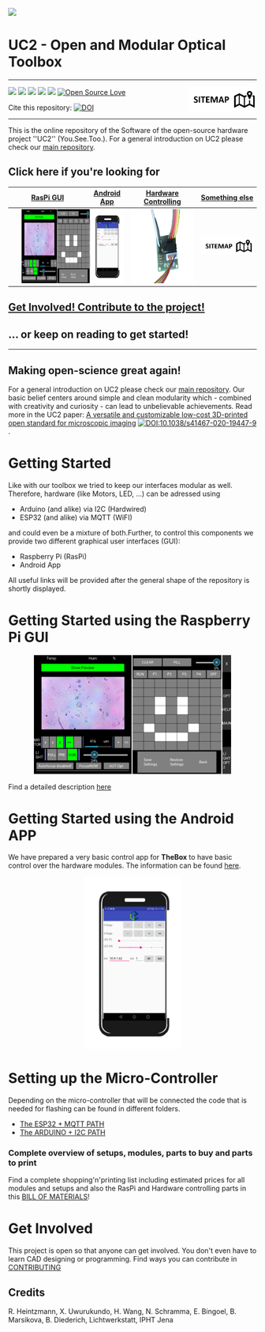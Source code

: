 <p align="left">
<img src="./IMAGES/UC2_logo_text.png" width="400">
</p>

# **UC2 - Open and Modular Optical Toolbox**

---
[<img src="./IMAGES/sitemap.png" height=50 align="right">](./SITEMAP.md)

[<img src="./IMAGES/UC2_Logo.png" height=40>](https://www.useetoo.org) [<img src="./IMAGES/icon_git.png" width=40>](https://github.com/bionanoimaging/UC2-GIT) [<img src="./IMAGES/icon_UC2Software.png" height=40>](https://github.com/bionanoimaging/UC2-Software-GIT) [<img src="./IMAGES/icon_tw.png" width=40>](https://twitter.com/openuc2)  [<img src="./IMAGES/icon_yt.png" width=40>](https://www.youtube.com/channel/UCcHFzXTdC1Ro0OMnHS_54UA) [![Open Source Love](https://badges.frapsoft.com/os/v3/open-source.svg?v=103)](https://github.com/ellerbrock/open-source-badges/)

Cite this repository: [![DOI](https://zenodo.org/badge/DOI/10.5281/zenodo.4041343.svg)](https://doi.org/10.5281/zenodo.4041343)

---

This is the online repository of the Software of the open-source hardware project ''UC2'' (You.See.Too.). For a general introduction on UC2 please check our [main repository](https://github.com/bionanoimaging/UC2-GIT).

## Click here if you're looking for
[RasPi GUI](./GUI/RASPBERRY_PI) | [Android App](./GUI/Android/UC2-TheBox)  | [Hardware Controlling](./HARDWARE_CONTROL)| [Something else](./SITEMAP.md)
:------:|:------:|:------:|:------:
[<img src="./IMAGES/UC2_Raspi_Gui_1.jpg" height="150" hspace="20">](./GUI/RASPBERRY_PI)|[<img src="./GUI/Android/UC2-TheBox/images/Android_GUI.png" height="150">](./GUI/Android/UC2-TheBox)|[<img src="./IMAGES/HW_Controll.png" height="150">](./HARDWARE_CONTROL)|[<img src="./IMAGES/sitemap.png" width="150">](./SITEMAP.md)


## [Get Involved! Contribute to the project!](CONTRIBUTING.md)

## ... or keep on reading to get started!


---

## Making **open-science** great again!
For a general introduction on UC2 please check our [main repository](https://github.com/bionanoimaging/UC2-GIT). Our basic belief centers around simple and clean modularity which - combined with creativity and curiosity - can lead to unbelievable achievements. Read more in the UC2 paper: [A versatile and customizable low-cost 3D-printed open standard for microscopic imaging](https://www.nature.com/articles/s41467-020-19447-9) [![DOI:10.1038/s41467-020-19447-9](http://img.shields.io/badge/DOI-10.1038/s41467_020_19447_9-000000.svg)](https://doi.org/10.1038/s41467-020-19447-9).

# Getting Started
Like with our toolbox we tried to keep our interfaces modular as well. Therefore, hardware (like Motors, LED, ...) can be adressed using
*   Arduino (and alike) via I2C (Hardwired)
*   ESP32 (and alike) via MQTT (WiFI)

and could even be a mixture of both.Further, to control this components we provide two different graphical user interfaces (GUI):
*   Raspberry Pi (RasPi)
*   Android App

All useful links will be provided after the general shape of the repository is shortly displayed.

# Getting Started using the Raspberry Pi GUI

<p align="center">
<img src="./IMAGES/UC2_Raspi_Gui_1.jpg" width="400" alt="">
</p>

Find a detailed description [here](./GUI/RASPBERRY_PI)

# Getting Started using the Android APP

We have prepared a very basic control app for **TheBox** to have basic control over the hardware modules. The information can be found [here](./GUI/Android/UC2-TheBox).

<p align="center">
<img src="./GUI/Android/UC2-TheBox/images/Android_GUI.png" width="200" alt="">
</p> 		

# Setting up the Micro-Controller
Depending on the micro-controller that will be connected the code that is needed for flashing can be found in different folders.
* [The ESP32 + MQTT PATH](./HARDWARE_CONTROL/ESP32)
* [The ARDUINO + I2C PATH](./HARDWARE_CONTROL/ARDUINO)

### Complete overview of setups, modules, parts to buy and parts to print
Find a complete shopping'n'printing list including estimated prices for all modules and setups and also the RasPi and Hardware controlling parts in this [BILL OF MATERIALS](https://docs.google.com/spreadsheets/d/1U1MndGKRCs0LKE5W8VGreCv9DJbQVQv7O6kgLlB6ZmE/edit?usp=sharing)!

# Get Involved
This project is open so that anyone can get involved. You don't even have to learn CAD designing or programming. Find ways you can contribute in  [CONTRIBUTING](CONTRIBUTING.md)

## Credits
R. Heintzmann, X. Uwurukundo, H. Wang, N. Schramma, E. Bingoel, B. Marsikova, B. Diederich, Lichtwerkstatt, IPHT Jena

